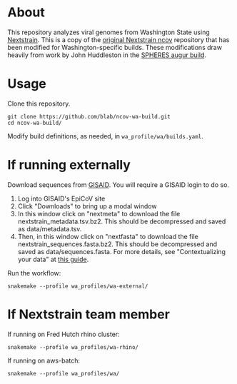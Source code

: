 # About

This repository analyzes viral genomes from Washington State using [Nextstrain](https://nextstrain.org/). This is a copy of the [original Nextstrain ncov](https://github.com/nextstrain/ncov/) repository that has been modified for Washington-specific builds. These modifications draw heavily from work by John Huddleston in the [SPHERES augur build](https://github.com/nextstrain/spheres-augur-build).

# Usage
Clone this repository.
```
git clone https://github.com/blab/ncov-wa-build.git
cd ncov-wa-build/
```

Modify build definitions, as needed, in `wa_profile/wa/builds.yaml`.

# If running externally

Download sequences from [GISAID](https://www.gisaid.org/). You will require a GISAID login to do so.
1. Log into GISAID's EpiCoV site
2. Click "Downloads" to bring up a modal window
3. In this window click on "nextmeta" to download the file nextstrain_metadata.tsv.bz2. This should be decompressed and saved as data/metadata.tsv.
4. Then, in this window click on "nextfasta" to download the file nextstrain_sequences.fasta.bz2. This should be decompressed and saved as data/sequences.fasta.
For more details, see "Contextualizing your data" at [this guide](https://nextstrain.github.io/ncov/data-prep).

Run the workflow:
```
snakemake --profile wa_profiles/wa-external/
```

# If Nextstrain team member
If running on Fred Hutch rhino cluster:
```
snakemake --profile wa_profiles/wa-rhino/
```

If running on aws-batch:
```
snakemake --profile wa_profiles/wa/
```
